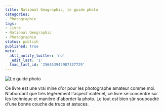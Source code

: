 ```yaml
---
title: National Geographic, le guide photo
categories:
- Photographie
tags:
- Livre
- National Geographic
- Photographie
status: publish
published: true
meta:
  aktt_notify_twitter: 'no'
  _edit_last: '1'
  tmac_last_id: '256453942987337729'
---
```

<img src="https://farm4.static.flickr.com/3657/3497192895_6293708fb7.jpg" alt="Le guide photo" />

Ce livre est une vrai mine d'or pour les photographe amateur comme moi. N'abordant que très légèrement l'aspect matériel, ce livre se concentre sur les technique et manière d'aborder la photo. Le tout est bien sûr soupoudré d'une bonne couche de trucs et astuces.
